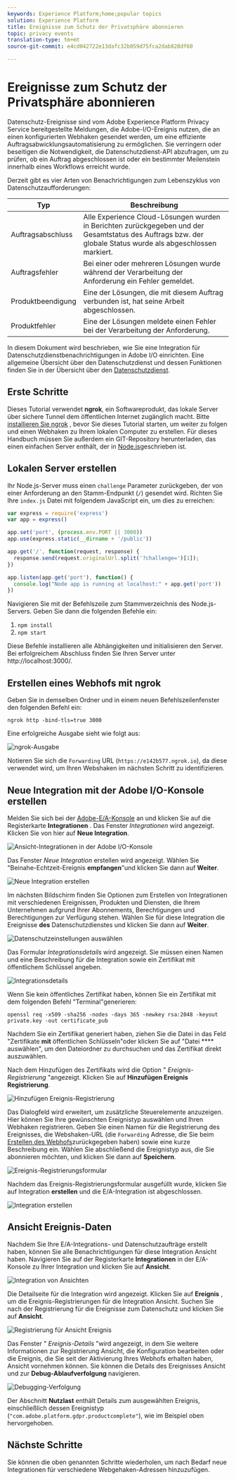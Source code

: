 ```yaml
---
keywords: Experience Platform;home;popular topics
solution: Experience Platform
title: Ereignisse zum Schutz der Privatsphäre abonnieren
topic: privacy events
translation-type: tm+mt
source-git-commit: e4cd042722e13dafc32b059d75fca2dab828df60

---
```



# Ereignisse zum Schutz der Privatsphäre abonnieren

Datenschutz-Ereignisse sind vom Adobe Experience Platform Privacy Service bereitgestellte Meldungen, die Adobe-I/O-Ereignis nutzen, die an einen konfigurierten Webhaken gesendet werden, um eine effiziente Auftragsabwicklungsautomatisierung zu ermöglichen. Sie verringern oder beseitigen die Notwendigkeit, die Datenschutzdienst-API abzufragen, um zu prüfen, ob ein Auftrag abgeschlossen ist oder ein bestimmter Meilenstein innerhalb eines Workflows erreicht wurde.

Derzeit gibt es vier Arten von Benachrichtigungen zum Lebenszyklus von Datenschutzaufforderungen:

| Typ | Beschreibung |
--- | ---
| Auftragsabschluss | Alle Experience Cloud-Lösungen wurden in Berichten zurückgegeben und der Gesamtstatus des Auftrags bzw. der globale Status wurde als abgeschlossen markiert. |
| Auftragsfehler | Bei einer oder mehreren Lösungen wurde während der Verarbeitung der Anforderung ein Fehler gemeldet. |
| Produktbeendigung | Eine der Lösungen, die mit diesem Auftrag verbunden ist, hat seine Arbeit abgeschlossen. |
| Produktfehler | Eine der Lösungen meldete einen Fehler bei der Verarbeitung der Anforderung. |

In diesem Dokument wird beschrieben, wie Sie eine Integration für Datenschutzdienstbenachrichtigungen in Adobe I/O einrichten. Eine allgemeine Übersicht über den Datenschutzdienst und dessen Funktionen finden Sie in der Übersicht über den [Datenschutzdienst](home.md).

## Erste Schritte

Dieses Tutorial verwendet **ngrok**, ein Softwareprodukt, das lokale Server über sichere Tunnel dem öffentlichen Internet zugänglich macht. Bitte [installieren Sie ngrok](https://ngrok.com/download) , bevor Sie dieses Tutorial starten, um weiter zu folgen und einen Webhaken zu Ihrem lokalen Computer zu erstellen. Für dieses Handbuch müssen Sie außerdem ein GIT-Repository herunterladen, das einen einfachen Server enthält, der in [Node.js](https://nodejs.org/)geschrieben ist.

## Lokalen Server erstellen

Ihr Node.js-Server muss einen `challenge` Parameter zurückgeben, der von einer Anforderung an den Stamm-Endpunkt (`/`) gesendet wird. Richten Sie Ihre `index.js` Datei mit folgendem JavaScript ein, um dies zu erreichen:

```js
var express = require('express')
var app = express()

app.set('port', (process.env.PORT || 3000))
app.use(express.static(__dirname + '/public'))

app.get('/', function(request, response) {
  response.send(request.originalUrl.split('?challenge=')[1]);
})

app.listen(app.get('port'), function() {
  console.log("Node app is running at localhost:" + app.get('port'))
})
```

Navigieren Sie mit der Befehlszeile zum Stammverzeichnis des Node.js-Servers. Geben Sie dann die folgenden Befehle ein:

1. `npm install`
1. `npm start`

Diese Befehle installieren alle Abhängigkeiten und initialisieren den Server. Bei erfolgreichem Abschluss finden Sie Ihren Server unter http://localhost:3000/.

## Erstellen eines Webhofs mit ngrok

Geben Sie in demselben Ordner und in einem neuen Befehlszeilenfenster den folgenden Befehl ein:

```shell
ngrok http -bind-tls=true 3000
```

Eine erfolgreiche Ausgabe sieht wie folgt aus:

![ngrok-Ausgabe](images/privacy-events/ngrok-output.png)

Notieren Sie sich die `Forwarding` URL (`https://e142b577.ngrok.io`), da diese verwendet wird, um Ihren Webshaken im nächsten Schritt zu identifizieren.

## Neue Integration mit der Adobe I/O-Konsole erstellen

Melden Sie sich bei der [Adobe-E/A-Konsole](https://console.adobe.io) an und klicken Sie auf die Registerkarte **Integrationen** . Das Fenster _Integrationen_ wird angezeigt. Klicken Sie von hier auf **Neue Integration**.

![Ansicht-Integrationen in der Adobe I/O-Konsole](images/privacy-events/integrations.png)

Das Fenster *Neue Integration* erstellen wird angezeigt. Wählen Sie &quot;Beinahe-Echtzeit-Ereignis **empfangen**&quot;und klicken Sie dann auf **Weiter**.

![Neue Integration erstellen](images/privacy-events/new-integration.png)

Im nächsten Bildschirm finden Sie Optionen zum Erstellen von Integrationen mit verschiedenen Ereignissen, Produkten und Diensten, die Ihrem Unternehmen aufgrund Ihrer Abonnements, Berechtigungen und Berechtigungen zur Verfügung stehen. Wählen Sie für diese Integration die Ereignisse **des** Datenschutzdienstes und klicken Sie dann auf **Weiter**.

![Datenschutzeinstellungen auswählen](images/privacy-events/privacy-events.png)

Das Formular *Integrationsdetails* wird angezeigt. Sie müssen einen Namen und eine Beschreibung für die Integration sowie ein Zertifikat mit öffentlichem Schlüssel angeben.

![Integrationsdetails](images/privacy-events/integration-details.png)

Wenn Sie kein öffentliches Zertifikat haben, können Sie ein Zertifikat mit dem folgenden Befehl &quot;Terminal&quot;generieren:

```shell
openssl req -x509 -sha256 -nodes -days 365 -newkey rsa:2048 -keyout private.key -out certificate_pub
```

Nachdem Sie ein Zertifikat generiert haben, ziehen Sie die Datei in das Feld &quot;Zertifikate **mit** öffentlichen Schlüsseln&quot;oder klicken Sie auf &quot;Datei **** auswählen&quot;, um den Dateiordner zu durchsuchen und das Zertifikat direkt auszuwählen.

Nach dem Hinzufügen des Zertifikats wird die Option &quot; *Ereignis-Registrierung* &quot;angezeigt. Klicken Sie auf **Hinzufügen Ereignis Registrierung**.

![Hinzufügen Ereignis-Registrierung](images/privacy-events/add-event-registration.png)

Das Dialogfeld wird erweitert, um zusätzliche Steuerelemente anzuzeigen. Hier können Sie Ihre gewünschten Ereignistyp auswählen und Ihren Webhaken registrieren. Geben Sie einen Namen für die Registrierung des Ereignisses, die Webshaken-URL (die `Forwarding` Adresse, die Sie beim [Erstellen des Webhofs](#create-a-webhook-using-ngrok)zurückgegeben haben) sowie eine kurze Beschreibung ein. Wählen Sie abschließend die Ereignistyp aus, die Sie abonnieren möchten, und klicken Sie dann auf **Speichern**.

![Ereignis-Registrierungsformular](images/privacy-events/event-registration-form.png)

Nachdem das Ereignis-Registrierungsformular ausgefüllt wurde, klicken Sie auf Integration **erstellen** und die E/A-Integration ist abgeschlossen.

![Integration erstellen](images/privacy-events/create-integration.png)

## Ansicht Ereignis-Daten

Nachdem Sie Ihre E/A-Integrations- und Datenschutzaufträge erstellt haben, können Sie alle Benachrichtigungen für diese Integration Ansicht haben. Navigieren Sie auf der Registerkarte **Integrationen** in der E/A-Konsole zu Ihrer Integration und klicken Sie auf **Ansicht**.

![Integration von Ansichten](images/privacy-events/view-integration.png)

Die Detailseite für die Integration wird angezeigt. Klicken Sie auf **Ereignis** , um die Ereignis-Registrierungen für die Integration Ansicht. Suchen Sie nach der Registrierung für die Ereignisse zum Datenschutz und klicken Sie auf **Ansicht**.

![Registrierung für Ansicht Ereignis](images/privacy-events/view-registration.png)

Das Fenster &quot; *Ereignis-Details* &quot;wird angezeigt, in dem Sie weitere Informationen zur Registrierung Ansicht, die Konfiguration bearbeiten oder die Ereignis, die Sie seit der Aktivierung Ihres Webhofs erhalten haben, Ansicht vornehmen können. Sie können die Details des Ereignisses Ansicht und zur **Debug-Ablaufverfolgung** navigieren.

![Debugging-Verfolgung](images/privacy-events/debug-tracing.png)

Der Abschnitt **Nutzlast** enthält Details zum ausgewählten Ereignis, einschließlich dessen Ereignistyp (`"com.adobe.platform.gdpr.productcomplete"`), wie im Beispiel oben hervorgehoben.

## Nächste Schritte

Sie können die oben genannten Schritte wiederholen, um nach Bedarf neue Integrationen für verschiedene Webgehaken-Adressen hinzuzufügen.